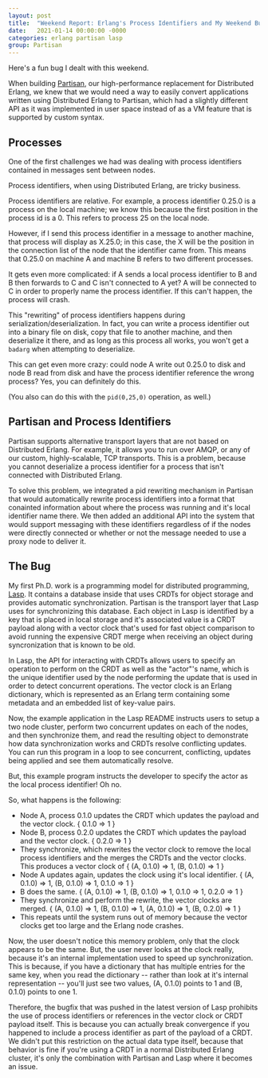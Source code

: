 ```yaml
---
layout: post
title:  "Weekend Report: Erlang's Process Identifiers and My Weekend Bug Hunting"
date:   2021-01-14 00:00:00 -0000
categories: erlang partisan lasp
group: Partisan
---
```


Here's a fun bug I dealt with this weekend.  

When building [Partisan](http://github.com/lasp-lang/partisan), our high-performance replacement for Distributed Erlang, we knew that we would need a way to easily convert applications written using Distributed Erlang to Partisan, which had a slightly different API as it was implemented in user space instead of as a VM feature that is supported by custom syntax.  

## Processes

One of the first challenges we had was dealing with process identifiers contained in messages sent between nodes.

Process identifiers, when using Distributed Erlang, are tricky business.  

Process identifiers are relative.  For example, a process identifier 0.25.0 is a process on the local machine; we know this because the first position in the process id is a 0.  This refers to process 25 on the local node.  

However, if I send this process identifier in a message to another machine, that process will display as X.25.0; in this case, the X will be the position in the connection list of the node that the identifier came from.  This means that 0.25.0 on machine A and machine B refers to two different processes.  

It gets even more complicated: if A sends a local process identifier to B and B then forwards to C and C isn't connected to A yet?  A will be connected to C in order to properly name the process identifier.  If this can't happen, the process will crash.

This "rewriting" of process identifiers happens during serialization/deserialization.  In fact, you can write a process identifier out into a binary file on disk, copy that file to another machine, and then deserialize it there, and as long as this process all works, you won't get a `badarg` when attempting to deserialize.  

This can get even more crazy: could node A write out 0.25.0 to disk and node B read from disk and have the process identifier reference the wrong process?  Yes, you can definitely do this.  

(You also can do this with the `pid(0,25,0)` operation, as well.)

## Partisan and Process Identifiers

Partisan supports alternative transport layers that are not based on Distributed Erlang.  For example, it allows you to run over AMQP, or any of our custom, highly-scalable, TCP transports.  This is a problem, because you cannot deserialize a process identifier for a process that isn't connected with Distributed Erlang. 

To solve this problem, we integrated a pid rewriting mechanism in Partisan that would automatically rewrite process identifiers into a format that conainted information about where the process was running and it's local identifier name there.  We then added an additional API into the system that would support messaging with these identifiers regardless of if the nodes were directly connected or whether or not the message needed to use a proxy node to deliver it.

## The Bug

My first Ph.D. work is a programming model for distributed programming, [Lasp](http://github.com/lasp-lang/lasp).  It contains a database inside that uses CRDTs for object storage and provides automatic synchronization.  Partisan is the transport layer that Lasp uses for synchronizing this database.   Each object in Lasp is identified by a key that is placed in local storage and it's associated value is a CRDT payload along with a vector clock that's used for fast object comparison to avoid running the expensive CRDT merge when receiving an object during syncronization that is known to be old.  

In Lasp, the API for interacting with CRDTs allows users to specify an operation to perform on the CRDT as well as the "actor"'s name, which is the unique identifier used by the node performing the update that is used in order to detect concurrent operations.  The vector clock is an Erlang dictionary, which is represented as an Erlang term containing some metadata and an embedded list of key-value pairs.

Now, the example application in the Lasp README instructs users to setup a two node cluster, perform two concurrent updates on each of the nodes, and then synchronize them, and read the resulting object to demonstrate how data synchronization works and CRDTs resolve conflicting updates.  You can run this program in a loop to see concurrent, conflicting, updates being applied and see them automatically resolve.

But, this example program instructs the developer to specify the actor as the local process identifier!  Oh no.

So, what happens is the following:

* Node A, process 0.1.0 updates the CRDT which updates the payload and the vector clock. { 0.1.0 => 1 }
* Node B, process 0.2.0 updates the CRDT which updates the payload and the vector clock. { 0.2.0 => 1 }
* They synchronize, which rewrites the vector clock to remove the local process identifiers and the merges the CRDTs and the vector clocks.  This produces a vector clock of { (A, 0.1.0) => 1, (B, 0.1.0) => 1 }
* Node A updates again, updates the clock using it's local identifier.  { (A, 0.1.0) => 1, (B, 0.1.0) => 1,  0.1.0 => 1 }
* B does the same. { (A, 0.1.0) => 1, (B, 0.1.0) => 1,  0.1.0 => 1, 0.2.0 => 1 }
* They synchronize and perform the rewrite, the vector clocks are merged. { (A, 0.1.0) => 1, (B, 0.1.0) => 1,  (A, 0.1.0) => 1, (B, 0.2.0) => 1 }
* This repeats until the system runs out of memory because the vector clocks get too large and the Erlang node crashes.

Now, the user doesn't notice this memory problem, only that the clock appears to be the same.  But, the user never looks at the clock really, because it's an internal implementation used to speed up synchronization.  This is because, if you have a dictionary that has multiple entries for the same key, when you read the dictionary -- rather than look at it's internal representation -- you'll just see two values, (A, 0.1.0) points to 1 and (B, 0.1.0) points to one 1.

Therefore, the bugfix that was pushed in the latest version of Lasp prohibits the use of process identifiers or references in the vector clock or CRDT payload itself.  This is because you can actually break convergence if you happened to include a process identifier as part of the payload of a CRDT.  We didn't put this restriction on the actual data type itself, because that behavior is fine if you're using a CRDT in a normal Distributed Erlang cluster, it's only the combination with Partisan and Lasp where it becomes an issue.